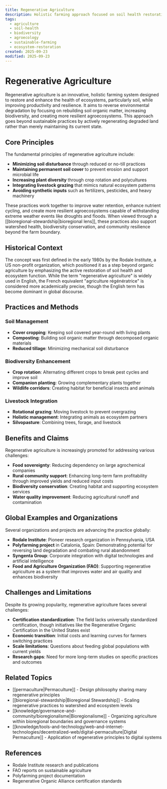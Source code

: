 ```yaml
---
title: Regenerative Agriculture
description: Holistic farming approach focused on soil health restoration and ecosystem resilience
tags:
  - agriculture
  - soil-health
  - biodiversity
  - agroecology
  - sustainable-farming
  - ecosystem-restoration
created: 2025-09-23
modified: 2025-09-23
---
```


# Regenerative Agriculture

Regenerative agriculture is an innovative, holistic farming system designed to restore and enhance the health of ecosystems, particularly soil, while improving productivity and resilience. It aims to reverse environmental degradation by focusing on rebuilding soil organic matter, increasing biodiversity, and creating more resilient agroecosystems. This approach goes beyond sustainable practices by actively regenerating degraded land rather than merely maintaining its current state.

## Core Principles

The fundamental principles of regenerative agriculture include:

- **Minimizing soil disturbance** through reduced or no-till practices
- **Maintaining permanent soil cover** to prevent erosion and support microbial life
- **Increasing plant diversity** through crop rotation and polycultures
- **Integrating livestock grazing** that mimics natural ecosystem patterns
- **Avoiding synthetic inputs** such as fertilizers, pesticides, and heavy machinery

These practices work together to improve water retention, enhance nutrient cycling, and create more resilient agroecosystems capable of withstanding extreme weather events like droughts and floods. When viewed through a [[bioregional-stewardship|bioregional lens]], these practices also support watershed health, biodiversity conservation, and community resilience beyond the farm boundary.

## Historical Context

The concept was first defined in the early 1980s by the Rodale Institute, a US non-profit organization, which positioned it as a step beyond organic agriculture by emphasizing the active restoration of soil health and ecosystem function. While the term "regenerative agriculture" is widely used in English, the French equivalent "agriculture régénératrice" is considered more academically precise, though the English term has become dominant in global discourse.

## Practices and Methods

### Soil Management
- **Cover cropping**: Keeping soil covered year-round with living plants
- **Composting**: Building soil organic matter through decomposed organic materials
- **Reduced tillage**: Minimizing mechanical soil disturbance

### Biodiversity Enhancement
- **Crop rotation**: Alternating different crops to break pest cycles and improve soil
- **Companion planting**: Growing complementary plants together
- **Wildlife corridors**: Creating habitat for beneficial insects and animals

### Livestock Integration
- **Rotational grazing**: Moving livestock to prevent overgrazing
- **Holistic management**: Integrating animals as ecosystem partners
- **Silvopasture**: Combining trees, forage, and livestock

## Benefits and Claims

Regenerative agriculture is increasingly promoted for addressing various challenges:

- **Food sovereignty**: Reducing dependency on large agrochemical companies
- **Rural community support**: Enhancing long-term farm profitability through improved yields and reduced input costs
- **Biodiversity conservation**: Creating habitat and supporting ecosystem services
- **Water quality improvement**: Reducing agricultural runoff and contamination

## Global Examples and Organizations

Several organizations and projects are advancing the practice globally:

- **Rodale Institute**: Pioneer research organization in Pennsylvania, USA
- **Polyfarming project** in Catalonia, Spain: Demonstrating potential for reversing land degradation and combating rural abandonment
- **Syngenta Group**: Corporate integration with digital technologies and artificial intelligence
- **Food and Agriculture Organization (FAO)**: Supporting regenerative agriculture as a system that improves water and air quality and enhances biodiversity

## Challenges and Limitations

Despite its growing popularity, regenerative agriculture faces several challenges:

- **Certification standardization**: The field lacks universally standardized certification, though initiatives like the Regenerative Organic Certification in the United States exist
- **Economic transition**: Initial costs and learning curves for farmers switching practices
- **Scale limitations**: Questions about feeding global populations with current yields
- **Research gaps**: Need for more long-term studies on specific practices and outcomes

## Related Topics

- [[permaculture|Permaculture]] - Design philosophy sharing many regenerative principles
- [[bioregional-stewardship|Bioregional Stewardship]] - Scaling regenerative practices to watershed and ecosystem levels
- [[knowledge/governance-and-community/bioregionalisme|Bioregionalisme]] - Organizing agriculture within bioregional boundaries and governance systems
- [[knowledge/tools-and-technology/web-and-internet-technologies/decentralized-web/digital-permaculture|Digital Permaculture]] - Application of regenerative principles to digital systems

## References

- Rodale Institute research and publications
- FAO reports on sustainable agriculture
- Polyfarming project documentation
- Regenerative Organic Alliance certification standards